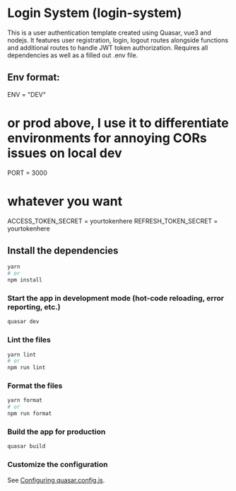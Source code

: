 # Login System (login-system)

This is a user authentication template created using Quasar, vue3 and nodejs. It features user registration, login, logout routes alongside functions and additional routes to handle JWT token authorization. Requires all dependencies as well as a filled out .env file.

## Env format:
ENV = "DEV" 
# or prod above, I use it to differentiate environments for annoying CORs issues on local dev
PORT = 3000
# whatever you want
ACCESS_TOKEN_SECRET = yourtokenhere
REFRESH_TOKEN_SECRET = yourtokenhere

## Install the dependencies
```bash
yarn
# or
npm install
```

### Start the app in development mode (hot-code reloading, error reporting, etc.)
```bash
quasar dev
```


### Lint the files
```bash
yarn lint
# or
npm run lint
```


### Format the files
```bash
yarn format
# or
npm run format
```



### Build the app for production
```bash
quasar build
```

### Customize the configuration
See [Configuring quasar.config.js](https://v2.quasar.dev/quasar-cli-webpack/quasar-config-js).
